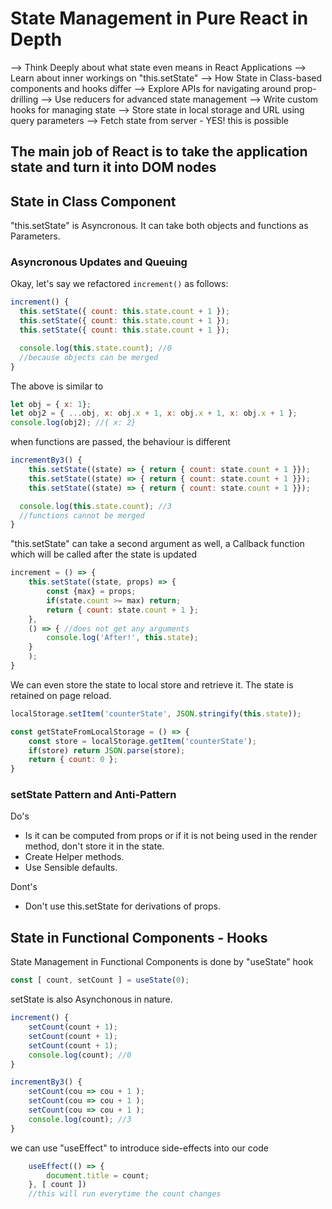 # State Management in Pure React in Depth
--> Think Deeply about what state even means in React Applications
--> Learn about inner workings on "this.setState"
--> How State in Class-based components and hooks differ
--> Explore APIs for navigating around prop-drilling
--> Use reducers for advanced state management
--> Write custom hooks for managing state
--> Store state in local storage and URL using query parameters
--> Fetch state from server - YES! this is possible


## The main job of React is to take the application state and turn it into DOM nodes

## State in Class Component
"this.setState" is Asyncronous. It can take both objects and functions as Parameters.

### Asyncronous Updates and Queuing

Okay, let's say we refactored `increment()` as follows:


```js
increment() {
  this.setState({ count: this.state.count + 1 });
  this.setState({ count: this.state.count + 1 });
  this.setState({ count: this.state.count + 1 });

  console.log(this.state.count); //0 
  //because objects can be merged
}
```
The above is similar to 

```js
let obj = { x: 1};
let obj2 = { ...obj, x: obj.x + 1, x: obj.x + 1, x: obj.x + 1 };
console.log(obj2); //{ x: 2}
```
when functions are passed, the behaviour is different

```js
incrementBy3() {
    this.setState((state) => { return { count: state.count + 1 }});
    this.setState((state) => { return { count: state.count + 1 }});
    this.setState((state) => { return { count: state.count + 1 }});

  console.log(this.state.count); //3
  //functions cannot be merged
}
```
"this.setState" can take a second argument as well, a Callback function which will be called after the state is updated

```js
increment = () => {
    this.setState((state, props) => {
        const {max} = props;
        if(state.count >= max) return;
        return { count: state.count + 1 };
    },
    () => { //does not get any arguments
        console.log('After!', this.state);   
    }
    );
}
```
We can even store the state to local store and retrieve it. The state is retained on page reload.

```js
localStorage.setItem('counterState', JSON.stringify(this.state));

const getStateFromLocalStorage = () => {
    const store = localStorage.getItem('counterState');
    if(store) return JSON.parse(store);
    return { count: 0 };
}
```
### setState Pattern and Anti-Pattern
Do's
- Is it can be computed from props or if it is not being used in the render method, don't store it in the state.
- Create Helper methods.
- Use Sensible defaults.

Dont's
- Don't use this.setState for derivations of props.

## State in Functional Components - Hooks
State Management in Functional Components is done by "useState" hook

```js
const [ count, setCount ] = useState(0);
```

setState is also Asynchonous in nature.

```js
increment() {
    setCount(count + 1);
    setCount(count + 1);
    setCount(count + 1);
    console.log(count); //0
}
```

```js
incrementBy3() {
    setCount(cou => cou + 1 );
    setCount(cou => cou + 1 );
    setCount(cou => cou + 1 );
    console.log(count); //3
}
```
we can use "useEffect" to introduce side-effects into our code

```js
    useEffect(() => {
        document.title = count;
    }, [ count ])
    //this will run everytime the count changes
```
